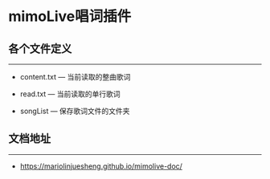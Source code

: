 # mimoLive唱词插件



## 各个文件定义

---

- content.txt — 当前读取的整曲歌词

- read.txt — 当前读取的单行歌词
- songList — 保存歌词文件的文件夹



## 文档地址

---

- https://mariolinjuesheng.github.io/mimolive-doc/



